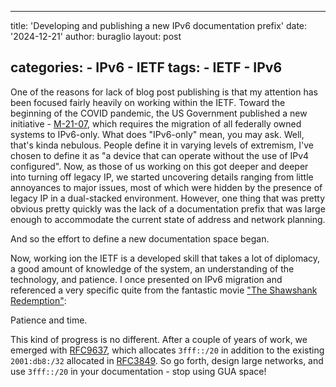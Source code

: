 
---
title: 'Developing and publishing a new IPv6 documentation prefix'
date: '2024-12-21'
author: buraglio
layout: post

categories:
    - IPv6
    - IETF
tags:
    - IETF
    - IPv6
---


One of the reasons for lack of blog post publishing is that my attention has been focused fairly heavily on working within the IETF. Toward the beginning of the COVID pandemic, the US Government published a new initiative - [M-21-07](https://www.whitehouse.gov/wp-content/uploads/2020/11/M-21-07.pdf), which requires the migration of all federally owned systems to IPv6-only. What does "IPv6-only" mean, you may ask. Well, that's kinda nebulous. People define it in varying levels of extremism, I've chosen to define it as "a device that can operate without the use of IPv4 configured".
Now, as those of us working on this got deeper and deeper into turning off legacy IP, we started uncovering details ranging from little annoyances to major issues, most of which were hidden by the presence of legacy IP in a dual-stacked environment. However, one thing that was pretty obvious pretty quickly was the lack of a documentation prefix that was large enough to accommodate the current state of address and network planning.

And so the effort to define a new documentation space began.

Now, working ion the IETF is a developed skill that takes a lot of diplomacy, a good amount of knowledge of the system, an understanding of the technology, and patience. I once presented on IPv6 migration and referenced a very specific quite from the fantastic movie ["The Shawshank Redemption"](https://www.imdb.com/title/tt0111161/):

Patience and time.  

This kind of progress is no different. After a couple of years of work, we emerged with [RFC9637](https://datatracker.ietf.org/doc/rfc9637/), which allocates `3fff::/20` in addition to the existing `2001:db8:/32` allocated in [RFC3849](https://datatracker.ietf.org/doc/rfc3849/). So go forth, design large networks, and use `3fff::/20` in your documentation - stop using GUA space!